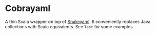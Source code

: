 Cobrayaml
==========
A thin Scala wrapper on top of [Snakeyaml](https://bitbucket.org/asomov/snakeyaml). It conveniently replaces Java collections with Scala equivalents.
See `Test` for some examples.